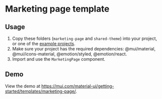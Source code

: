 # Marketing page template

## Usage

<!-- #default-branch-switch -->

1. Copy these folders (`marketing-page` and `shared-theme`) into your project, or one of the [example projects](https://github.com/mui/material-ui/tree/v6.x/examples).
2. Make sure your project has the required dependencies: @mui/material, @mui/icons-material, @emotion/styled, @emotion/react.
3. Import and use the `MarketingPage` component.

## Demo

<!-- #default-branch-switch -->

View the demo at https://mui.com/material-ui/getting-started/templates/marketing-page/.
